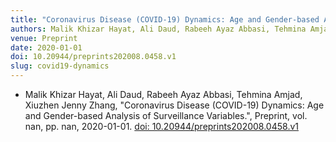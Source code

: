 ```yaml
---
title: "Coronavirus Disease (COVID-19) Dynamics: Age and Gender-based Analysis of Surveillance Variables"
authors: Malik Khizar Hayat, Ali Daud, Rabeeh Ayaz Abbasi, Tehmina Amjad, Xiuzhen Jenny Zhang
venue: Preprint
date: 2020-01-01
doi: 10.20944/preprints202008.0458.v1
slug: covid19-dynamics
---
```


- Malik Khizar Hayat, Ali Daud, Rabeeh Ayaz Abbasi, Tehmina Amjad, Xiuzhen Jenny Zhang, "Coronavirus Disease (COVID-19) Dynamics: Age and Gender-based Analysis of Surveillance Variables.", Preprint, vol. nan, pp. nan, 2020-01-01. [doi: 10.20944/preprints202008.0458.v1](10.20944/preprints202008.0458.v1)
